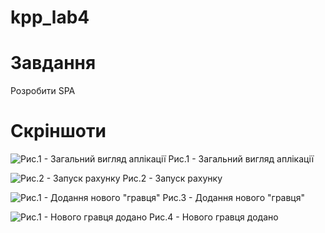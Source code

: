 # kpp_lab4

# Завдання
Розробити SPA

# Скріншоти
![Рис.1 - Загальний вигляд аплікації](https://github.com/krystallsilver/kpp_lab4/raw/master/Scrn/Screen1.png)
Рис.1 - Загальний вигляд аплікації

![Рис.2 - Запуск рахунку](https://github.com/krystallsilver/kpp_lab4/raw/master/Scrn/Zapusk.png)
Рис.2 - Запуск рахунку

![Рис.1 - Додання нового "гравця"](https://github.com/krystallsilver/kpp_lab4/raw/master/Scrn/Newpl.png)
Рис.3 - Додання нового "гравця"

![Рис.1 - Нового гравця додано](https://github.com/krystallsilver/kpp_lab4/raw/master/Scrn/chpl.png)
Рис.4 - Нового гравця додано
